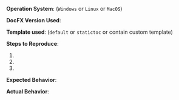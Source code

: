 **Operation System**: (`Windows` or `Linux` or `MacOS`)

**DocFX Version Used**: 

**Template used**: (`default` or `statictoc` or contain custom template)

**Steps to Reproduce**:

1. 
2. 
3. 

**Expected Behavior**:

**Actual Behavior**:
